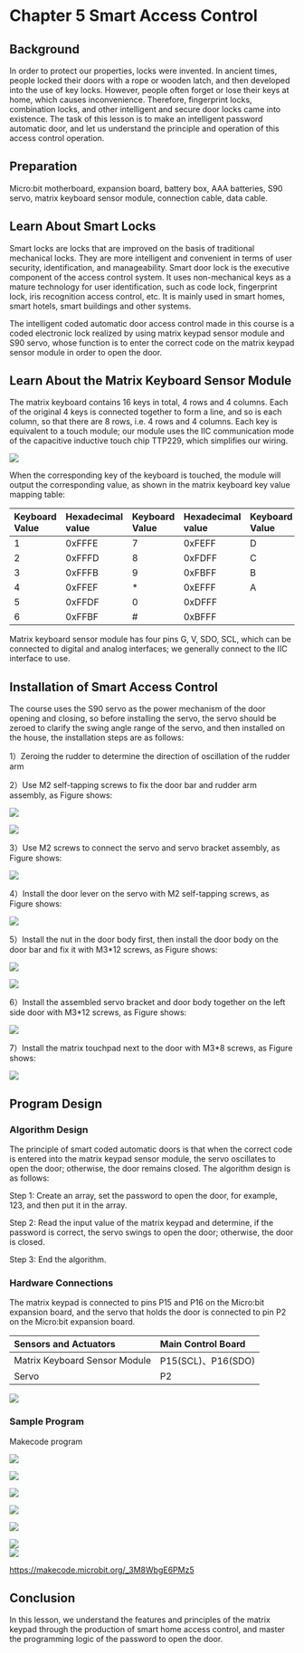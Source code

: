# Chapter 5 Smart Access Control 

## Background 
<P>
In order to protect our properties, locks were invented. In ancient times, people locked their doors with a rope or wooden latch, and then developed into the use of key locks. However, people often forget or lose their keys at home, which causes inconvenience. Therefore, fingerprint locks, combination locks, and other intelligent and secure door locks came into existence. The task of this lesson is to make an intelligent password automatic door, and let us understand the principle and operation of this access control operation. 
<P>

## Preparation 
<P>
Micro:bit motherboard, expansion board, battery box, AAA batteries, S90 servo, matrix keyboard sensor module, connection cable, data cable. 
<P>

## Learn About Smart Locks  
<P>
Smart locks are locks that are improved on the basis of traditional mechanical locks. They are more intelligent and convenient in terms of user security, identification, and manageability. Smart door lock is the executive component of the access control system. It uses non-mechanical keys as a mature technology for user identification, such as code lock, fingerprint lock, iris recognition access control, etc. It is mainly used in smart homes, smart hotels, smart buildings and other systems. 
<P>
<P>
The intelligent coded automatic door access control made in this course is a coded electronic lock realized by using matrix keypad sensor module and S90 servo, whose function is to enter the correct code on the matrix keypad sensor module in order to open the door.  
<P>

 
## Learn About the Matrix Keyboard Sensor Module  

<P>
The matrix keyboard contains 16 keys in total, 4 rows and 4 columns. Each of the original 4 keys is connected together to form a line, and so is each column, so that there are 8 rows, i.e. 4 rows and 4 columns. Each key is equivalent to a touch module; our module uses the IIC communication mode of the capacitive inductive touch chip TTP229, which simplifies our wiring.
<P>
<P>
 
![](pic/5/5_1.png)<BR>
<P>
<P>
When the corresponding key of the keyboard is touched, the module will output the corresponding value, as shown in the matrix keyboard key value mapping table:  
<P>
 
Keyboard Value | Hexadecimal value  | Keyboard Value | Hexadecimal value  | Keyboard Value | Hexadecimal value 
:-- | :-- | :-- | :-- | :-- | :--
1|0xFFFE|7|0xFEFF|D|0x7FFF 
2|0xFFFD|8|0xFDFF|C|0xF7FF 
3|0xFFFB|9|0xFBFF|B|0xFF7F 
4|0xFFEF|*|0xEFFF|A|0xFFF7 
5|0xFFDF|0|0xDFFF|
6|0xFFBF|#|0xBFFF|
 
<P>
Matrix keyboard sensor module has four pins G, V, SDO, SCL, which can be connected to digital and analog interfaces; we generally connect to the IIC interface to use.  
<P>
 
## Installation of Smart Access Control 
<P>
The course uses the S90 servo as the power mechanism of the door opening and closing, so before installing the servo, the servo should be zeroed to clarify the swing angle range of the servo, and then installed on the house, the installation steps are as follows:  
<P>
<P>
1）Zeroing the rudder to determine the direction of oscillation of the rudder arm  
<P>
<P>
2）Use M2 self-tapping screws to fix the door bar and rudder arm assembly, as Figure shows: 
<P>
<P>
 
![](pic/5/5_2.jpg)<BR>
<P>
<P>
 
![](pic/5/5_3.jpg)<BR>
<P>
<P>
3）Use M2 screws to connect the servo and servo bracket assembly, as Figure shows: 
<P>
<P>
 
![](pic/5/5_4.jpg)<BR>
<P>
<P>
4）Install the door lever on the servo with M2 self-tapping screws, as Figure shows: 
<P>
<P>
 
![](pic/5/5_5.jpg)<BR>
<P>
<P>
5）Install the nut in the door body first, then install the door body on the door bar and fix it with M3*12 screws, as Figure shows: 
<P>
<P>
 
![](pic/5/5_6.jpg)<BR>
<P>
<P>
 
![](pic/5/5_7.jpg)<BR>
<P>
<P>
6）Install the assembled servo bracket and door body together on the left side door with M3*12 screws, as Figure shows:
<P>
<P>
 
![](pic/5/5_8.jpg)<BR>
<P>
<P>
7）Install the matrix touchpad next to the door with M3*8 screws, as Figure shows: 
<P>
<P>
 
![](pic/5/5_9.jpg)<BR>
<P>

## Program Design

### Algorithm Design 
<P>
The principle of smart coded automatic doors is that when the correct code is entered into the matrix keypad sensor module, the servo oscillates to open the door; otherwise, the door remains closed. The algorithm design is as follows: 
<P>
<P>
Step 1: Create an array, set the password to open the door, for example, 123, and then put it in the array. 
<P>
<P>
Step 2: Read the input value of the matrix keypad and determine, if the password is correct, the servo swings to open the door; otherwise, the door is closed. 
<P>
<P>
Step 3: End the algorithm.
<P>

### Hardware Connections 
<P>
The matrix keypad is connected to pins P15 and P16 on the Micro:bit expansion board, and the servo that holds the door is connected to pin P2 on the Micro:bit expansion board.  
<P>
 
Sensors and Actuators | Main Control Board 
 :-- | :--
Matrix Keyboard Sensor Module |P15(SCL)、P16(SDO) 
Servo |P2 
<P>
 
![](pic/5/5_10.jpg)<BR>
<P>

### Sample Program  
<P>
Makecode program  
<P>
<P>
 
![](pic/5/5_11.png)<BR>
<P>
<P>
 
![](pic/5/5_12.png)<BR>
<P>
<P>
 
![](pic/5/5_13.png)<BR>
<P>
<P>
 
![](pic/5/5_14.png)<BR>
<P>
<P>
 
![](pic/5/5_15.png)<BR>
<P>
<P>
 
![](pic/5/5_16.png)<BR>
![](pic/5/5_17.png)<BR>
<P>
<a href="https://makecode.microbit.org/_3M8WbgE6PMz5"> 
https://makecode.microbit.org/_3M8WbgE6PMz5 
</a> 

## Conclusion  
<P>    
In this lesson, we understand the features and principles of the matrix keypad through the production of smart home access control, and master the programming logic of the password to open the door.
<P>
 
